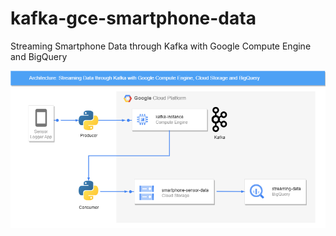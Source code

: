 # kafka-gce-smartphone-data
Streaming Smartphone Data through Kafka with Google Compute Engine and BigQuery


![alt-text](https://github.com/dfedeoli/kafka-gce-smartphone-data/blob/main/kafka-gcp.drawio.png?raw=true)
